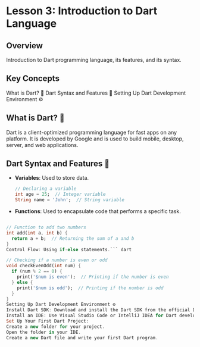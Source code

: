 # Lesson 3: Introduction to Dart Language

## Overview

Introduction to Dart programming language, its features, and its syntax.

## Key Concepts

What is Dart? 🎯
Dart Syntax and Features 📝
Setting Up Dart Development Environment ⚙️

## What is Dart? 🎯

Dart is a client-optimized programming language for fast apps on any platform. It is developed by Google and is used to build mobile, desktop, server, and web applications.

## Dart Syntax and Features 📝

- **Variables**: Used to store data.

  ```dart
  // Declaring a variable
  int age = 25;  // Integer variable
  String name = 'John';  // String variable

  ```

- **Functions**: Used to encapsulate code that performs a specific task.

``` dart

// Function to add two numbers
int add(int a, int b) {
  return a + b;  // Returning the sum of a and b
}
Control Flow: Using if-else statements.``` dart

// Checking if a number is even or odd
void checkEvenOdd(int num) {
  if (num % 2 == 0) {
    print('$num is even');  // Printing if the number is even
  } else {
    print('$num is odd');  // Printing if the number is odd
  }
}
Setting Up Dart Development Environment ⚙️
Install Dart SDK: Download and install the Dart SDK from the official Dart website.
Install an IDE: Use Visual Studio Code or IntelliJ IDEA for Dart development.
Set Up Your First Dart Project:
Create a new folder for your project.
Open the folder in your IDE.
Create a new Dart file and write your first Dart program.
